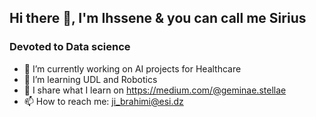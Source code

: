 ##     Hi there 👋, I'm Ihssene & you can call me Sirius
###      Devoted to Data science 


- 🔭 I’m currently working on AI projects for Healthcare 
- 🌱 I’m learning UDL and Robotics
- 📝 I share what I learn on https://medium.com/@geminae.stellae
- 📫 How to reach me: ji_brahimi@esi.dz


